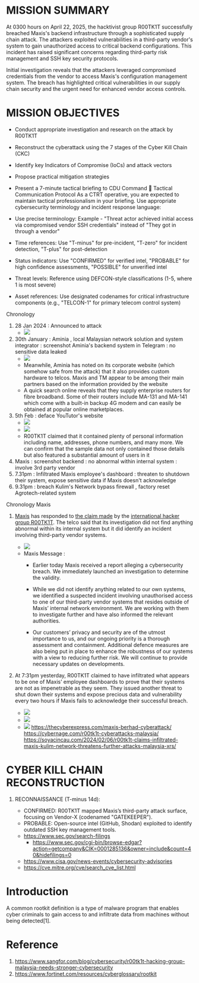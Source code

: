 # MISSION SUMMARY
At 0300 hours on April 22, 2025, the hacktivist group R00TK1T successfully breached Maxis's backend infrastructure through a sophisticated supply chain attack. The attackers exploited vulnerabilities in a third-party vendor's system to gain unauthorized access to critical backend configurations. This incident has raised significant concerns regarding third-party risk management and SSH key security protocols.

Initial investigation reveals that the attackers leveraged compromised credentials from the vendor to access Maxis's configuration management system. The breach has highlighted critical vulnerabilities in our supply chain security and the urgent need for enhanced vendor access controls.

# MISSION OBJECTIVES
- Conduct appropriate investigation and research on the attack by R00TK1T
- Reconstruct the cyberattack using the 7 stages of the Cyber Kill Chain (CKC)
- Identify key Indicators of Compromise (IoCs) and attack vectors
- Propose practical mitigation strategies
- Present a 7-minute tactical briefing to CDU Command
📡 Tactical Communication Protocol
As a CTRT operative, you are expected to maintain tactical professionalism in your briefing. Use appropriate cybersecurity terminology and incident response language:

- Use precise terminology: Example - "Threat actor achieved initial access via compromised vendor SSH credentials" instead of "They got in through a vendor"
- Time references: Use "T-minus" for pre-incident, "T-zero" for incident detection, "T-plus" for post-detection
- Status indicators: Use "CONFIRMED" for verified intel, "PROBABLE" for high confidence assessments, "POSSIBLE" for unverified intel
- Threat levels: Reference using DEFCON-style classifications (1-5, where 1 is most severe)
- Asset references: Use designated codenames for critical infrastructure components (e.g., "TELCON-1" for primary telecom control system)


Chronology
1. 28 Jan 2024 : Announced to attack 
	- ![](../images/Pasted%20image%2020250426210952.png)
2. 30th January : Aminia , local Malaysian network solution and system integrator : screenshot Aminia's backend system in Telegram : no sensitive data leaked
	- ![](../images/Pasted%20image%2020250426210712.png)
	- Meanwhile, Aminia has noted on its corporate website (which somehow safe from the attack) that it also provides custom hardware to telcos. Maxis and TM appear to be among their main partners based on the information provided by the website
	- A quick search online reveals that they supply enterprise routers for fibre broadband. Some of their routers include MA-131 and MA-141 which come with a built-in backup 4G modem and can easily be obtained at popular online marketplaces.
3. 5th Feb : deface YouTutor's website
	- ![](../images/Pasted%20image%2020250426210459.png)
	- ![](../images/Pasted%20image%2020250426210521.png)
	- R00TK1T claimed that it contained plenty of personal information including name, addresses, phone numbers, and many more. We can confirm that the sample data not only contained those details but also featured a substantial amount of users in it
4. Maxis : screenshot backend : no abnormal within internal system : involve 3rd party vendor
5. 7.31pm : Infiltrated Maxis employee's dashboard : threaten to shutdown their system, expose sensitive data if Maxis doesn't acknowledge
6. 9.31pm : breach Kulim's Network bypass firewall , factory reset Agrotech-related system

Chronology  Maxis
1. [Maxis](https://soyacincau.com/tag/maxis/) has responded to [the claim made](https://soyacincau.com/2024/02/05/maxis-yoututor-r00tk1t-cyberattack/) by the [international hacker group R00TK1T](https://soyacincau.com/tag/r00tk1t/). The telco said that its investigation did not find anything abnormal within its internal system but it did identify an incident involving third-party vendor systems.
	- ![](../images/Pasted%20image%2020250426205721.png)
	- Maxis Message : 
		- Earlier today Maxis received a report alleging a cybersecurity breach. We immediately launched an investigation to determine the validity.

		- While we did not identify anything related to our own systems, we identified a suspected incident involving unauthorised access to one of our third-party vendor systems that resides outside of Maxis’ internal network environment. We are working with them to investigate further and have also informed the relevant authorities.

		- Our customers’ privacy and security are of the utmost importance to us, and our ongoing priority is a thorough assessment and containment. Additional defence measures are also being put in place to enhance the robustness of our systems with a view to reducing further risk. We will continue to provide necessary updates on developments.

2. At 7:31pm yesterday, R00TK1T claimed to have infiltrated what appears to be one of Maxis’ employee dashboards to prove that their systems are not as impenetrable as they seem. They issued another threat to shut down their systems and expose precious data and vulnerability every two hours if Maxis fails to acknowledge their successful breach.

	- ![](../images/Pasted%20image%2020250426205045.png)
	- ![](../images/Pasted%20image%2020250426205508.png)
	- ![](../images/Pasted%20image%2020250426205532.png)
https://thecyberexpress.com/maxis-berhad-cyberattack/
https://cybernage.com/r00tk1t-cyberattacks-malaysia/
https://soyacincau.com/2024/02/06/r00tk1t-claims-infiltrated-maxis-kulim-network-threatens-further-attacks-malaysia-xrs/

# CYBER KILL CHAIN RECONSTRUCTION

1. RECONNAISSANCE (T-minus 14d):

	- CONFIRMED: R00TK1T mapped Maxis’s third-party attack surface, focusing on Vendor-X (codenamed "GATEKEEPER").
	- PROBABLE: Open-source intel (GitHub, Shodan) exploited to identify outdated SSH key management tools.
	- https://www.sec.gov/search-filings
		- https://www.sec.gov/cgi-bin/browse-edgar?action=getcompany&CIK=0001285136&owner=include&count=40&hidefilings=0
	- https://www.cisa.gov/news-events/cybersecurity-advisories
	- https://cve.mitre.org/cve/search_cve_list.html

# Introduction
A common rootkit definition is a type of malware program that enables cyber criminals to gain access to and infiltrate data from machines without being detected[1]. 


# Reference
1. https://www.sangfor.com/blog/cybersecurity/r00tk1t-hacking-group-malaysia-needs-stronger-cybersecurity
2. https://www.fortinet.com/resources/cyberglossary/rootkit
